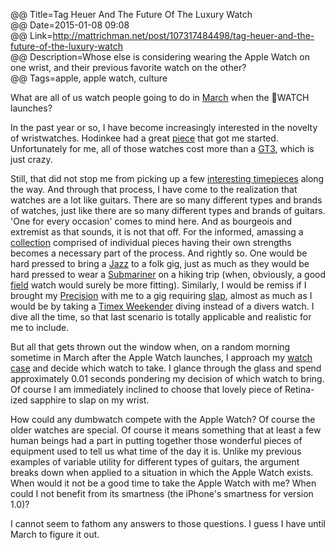 @@ Title=Tag Heuer And The Future Of The Luxury Watch  
@@ Date=2015-01-08 09:08  
@@ Link=http://mattrichman.net/post/107317484498/tag-heuer-and-the-future-of-the-luxury-watch  
@@ Description=Whose else is considering wearing the Apple Watch on one wrist, and their previous favorite watch on the other?  
@@ Tags=apple, apple watch, culture  

What are all of us watch people going to do in [March](http://9to5mac.com/2015/01/06/apple-watch-launch/) when the WATCH launches? 

In the past year or so, I have become increasingly interested in the novelty of wristwatches. Hodinkee had a great [piece](http://www.hodinkee.com/blog/video-talking-watches-with-john-mayer) that got me started. Unfortunately for me, all of those watches cost more than a [GT3](http://www.edmunds.com/porsche/911/2015/gt3/), which is just crazy.

Still, that did not stop me from picking up a few [interesting timepieces](http://instagram.com/p/sTtSahQz_D/) along the way. And through that process, I have come to the realization that watches are a lot like guitars. There are so many different types and brands of watches, just like there are so many different types and brands of guitars. 'One for every occasion' comes to mind here. And as bourgeois and extremist as that sounds, it is not that off. For the informed, amassing a [collection](http://instagram.com/p/uCiceQQz2l/) comprised of individual pieces having their own strengths becomes a necessary part of the process. And rightly so. One would be hard pressed to bring a [Jazz](https://en.wikipedia.org/wiki/Fender_Jazz_Bass) to a folk gig, just as much as they would be hard pressed to wear a [Submariner](http://www.rolex.com/watches/submariner/m116610lv-0002.html) on a hiking trip (when, obviously, a good [field](http://www.hamiltonwatch.com/collection/khaki/field/officer-mechanical/h69419363) watch would surely be more fitting). Similarly, I would be remiss if I brought my [Precision](https://en.wikipedia.org/wiki/Fender_Jazz_Bass) with me to a gig requiring [slap](https://www.youtube.com/watch?v=jVQEe8OI3zk), almost as much as I would be by taking a [Timex Weekender](http://www.timex.com/watches/timex-weekender-slip-thru-t2n6519j-0) diving instead of a divers watch. I dive all the time, so that last scenario is totally applicable and realistic for me to include. 

But all that gets thrown out the window when, on a random morning sometime in March after the Apple Watch launches, I approach my [watch case](http://d.pr/i/FScw) and decide which watch to take. I glance through the glass and spend approximately 0.01 seconds pondering my decision of which watch to bring. Of course I am immediately inclined to choose that lovely piece of Retina-ized sapphire to slap on my wrist.

How could any dumbwatch compete with the Apple Watch? Of course the older watches are special. Of course it means something that at least a few human beings had a part in putting together those wonderful pieces of equipment used to tell us what time of the day it is. Unlike my previous examples of variable utility for different types of guitars, the argument breaks down when applied to a situation in which the Apple Watch exists. When would it not be a good time to take the Apple Watch with me? When could I not benefit from its smartness (the iPhone's smartness for version 1.0)? 

I cannot seem to fathom any answers to those questions. I guess I have until March to figure it out.